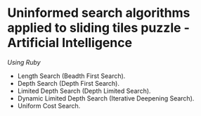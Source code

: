 # Uninformed search algorithms applied to sliding tiles puzzle - Artificial Intelligence
*Using Ruby*

- Length Search (Beadth First Search).
- Depth Search (Depth First Search).
- Limited Depth Search (Depth Limited Search).
- Dynamic Limited Depth Search (Iterative Deepening Search).
- Uniform Cost Search.
